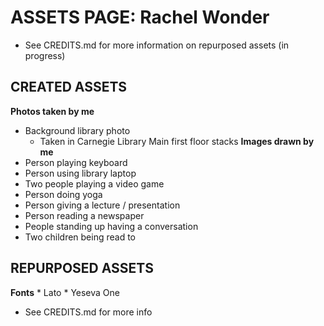 # ASSETS PAGE: Rachel Wonder
* See CREDITS.md for more information on repurposed assets (in progress)

## CREATED ASSETS
**Photos taken by me**
* Background library photo
	* Taken in Carnegie Library Main first floor stacks
**Images drawn by me**
* Person playing keyboard
* Person using library laptop
* Two people playing a video game
* Person doing yoga
* Person giving a lecture / presentation
* Person reading a newspaper
* People standing up having a conversation
* Two children being read to 

## REPURPOSED ASSETS
**Fonts**
	* Lato
	* Yeseva One

* See CREDITS.md for more info

